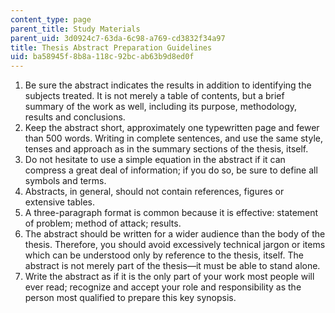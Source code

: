 ```yaml
---
content_type: page
parent_title: Study Materials
parent_uid: 3d0924c7-63da-6c98-a769-cd3832f34a97
title: Thesis Abstract Preparation Guidelines
uid: ba58945f-8b8a-118c-92bc-ab63b9d8ed0f
---
```


1.  Be sure the abstract indicates the results in addition to identifying the subjects treated. It is not merely a table of contents, but a brief summary of the work as well, including its purpose, methodology, results and conclusions.
2.  Keep the abstract short, approximately one typewritten page and fewer than 500 words. Writing in complete sentences, and use the same style, tenses and approach as in the summary sections of the thesis, itself.
3.  Do not hesitate to use a simple equation in the abstract if it can compress a great deal of information; if you do so, be sure to define all symbols and terms.
4.  Abstracts, in general, should not contain references, figures or extensive tables.
5.  A three-paragraph format is common because it is effective: statement of problem; method of attack; results.
6.  The abstract should be written for a wider audience than the body of the thesis. Therefore, you should avoid excessively technical jargon or items which can be understood only by reference to the thesis, itself. The abstract is not merely part of the thesis—it must be able to stand alone.
7.  Write the abstract as if it is the only part of your work most people will ever read; recognize and accept your role and responsibility as the person most qualified to prepare this key synopsis.
